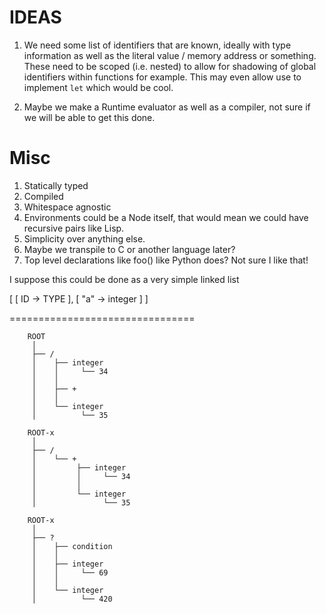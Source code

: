 # IDEAS

1. We need some list of identifiers that are known, ideally with type information as well as the literal value / memory address or something. These need to be scoped (i.e. nested) to allow for shadowing of global identifiers within functions for example. This may even allow use to implement `let` which would be cool.

2. Maybe we make a Runtime evaluator as well as a compiler, not sure if we will be able to get this done.

# Misc
1. Statically typed
2. Compiled
3. Whitespace agnostic
4. Environments could be a Node itself, that would mean we could have recursive pairs like Lisp.
5. Simplicity over anything else.
6. Maybe we transpile to C or another language later?
7. Top level declarations like foo() like Python does? Not sure I like that!

I suppose this could be done as a very simple linked list

[  [  ID -> TYPE  ], [  "a" -> integer ]  ]

================================

        ROOT
         │
         ├── /
         │    ├── integer
         │    │     └── 34
         │    │
         │    ├── +
         │    │
         │    └── integer
         │          └── 35

        ROOT-x
         │
         ├── /
         │    └── +
         │         ├── integer
         │         │     └── 34
         │         │
         │         └── integer
         │               └── 35

        ROOT-x
         │
         ├── ?
         │    ├── condition
         │    │
         │    ├── integer
         │    │     └── 69
         │    │
         │    └── integer
         │          └── 420
